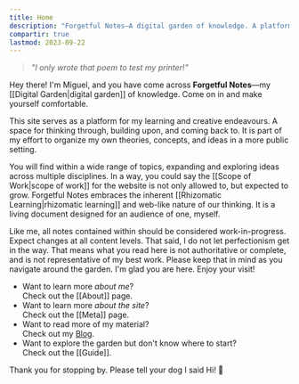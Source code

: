 ```yaml
---
title: Home
description: "Forgetful Notes—A digital garden of knowledge. A platform for my learning and creative endeavours. A space for thinking through, building upon, and coming back to."
compartir: true
lastmod: 2023-09-22
---
```


> _"I only wrote that poem to test my printer!"_

Hey there! I'm Miguel, and you have come across **Forgetful Notes**—my [[Digital Garden|digital garden]] of knowledge. Come on in and make yourself comfortable.

This site serves as a platform for my learning and creative endeavours. A space for thinking through, building upon, and coming back to. It is part of my effort to organize my own theories, concepts, and ideas in a more public setting.

You will find within a wide range of topics, expanding and exploring ideas across multiple disciplines. In a way, you could say the [[Scope of Work|scope of work]] for the website is not only allowed to, but expected to grow. Forgetful Notes embraces the inherent [[Rhizomatic Learning|rhizomatic learning]] and web-like nature of our thinking. It is a living document designed for an audience of one, myself.

Like me, all notes contained within should be considered work-in-progress. Expect changes at all content levels. That said, I do not let perfectionism get in the way. That means what you read here is not authoritative or complete, and is not representative of my best work. Please keep that in mind as you navigate around the garden. I'm glad you are here. Enjoy your visit!

* Want to learn more _about me_?  
	Check out the [[About]] page.
* Want to learn more _about the site_?  
	Check out the [[Meta]] page.
* Want to read more of my material?  
	Check out my [Blog](https://miguelpimentel.do/).
* Want to explore the garden but don't know where to start?  
	Check out the [[Guide]].

Thank you for stopping by. Please tell your dog I said Hi! 🐶
